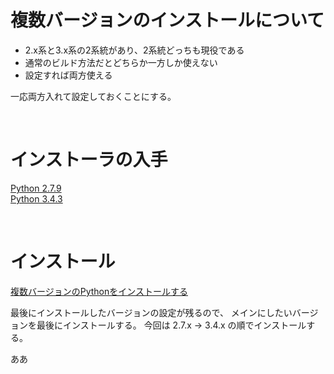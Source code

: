 # 複数バージョンのインストールについて

* 2.x系と3.x系の2系統があり、2系統どっちも現役である
* 通常のビルド方法だとどちらか一方しか使えない
* 設定すれば両方使える

一応両方入れて設定しておくことにする。

</br>

# インストーラの入手

[Python 2.7.9](
https://www.python.org/downloads/release/python-279/)  
[Python 3.4.3](
https://www.python.org/downloads/release/python-343/)

</br>

# インストール

[複数バージョンのPythonをインストールする](
http://blog.livedoor.jp/gab_km/archives/1273488.html)

最後にインストールしたバージョンの設定が残るので、
メインにしたいバージョンを最後にインストールする。
今回は 2.7.x → 3.4.x の順でインストールする。

ああ
